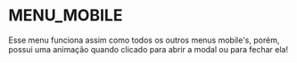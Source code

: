# MENU_MOBILE
Esse menu funciona assim como todos os outros menus mobile's, porém, possui uma animação quando clicado para abrir a modal ou para fechar ela!
